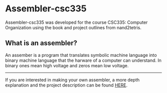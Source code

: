 # Assembler-csc335

Assembler-csc335 was developed for the course CSC335: Computer Organization using the book and project outlines from nand2tetris.

## What is an assembler?
An assember is a program that translates symbolic machine language into binary machine language that the harware of a computer can understand.
In binary ones mean high voltage and zeros mean low voltage.

***
If you are interested in making your own assembler, a more depth explanation and the project description can be found [HERE](https://www.nand2tetris.org/course).

